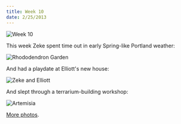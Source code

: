 ```yaml
---
title: Week 10
date: 2/25/2013
---
```


![Week 10](https://lh5.googleusercontent.com/-MVPwkS0kUNE/USscyP_Mq9I/AAAAAAAAKcU/X-x3VmWTzEk/s672/Zeek+Week+10+Graphic.jpg)

This week Zeke spent time out in early Spring-like Portland weather:

![Rhododendron Garden](https://lh4.googleusercontent.com/-WJGRXuGsYX4/USsc1cvIKDI/AAAAAAAAKcs/QvZYhgIV114/s896/P1030151.JPG)

And had a playdate at Elliott's new house:

![Zeke and Elliott](https://lh6.googleusercontent.com/-HuUEflVS4PM/USsc3YbWfSI/AAAAAAAAKdE/0t-2BkEdFaI/s896/P1030163.JPG)

And slept through a terrarium-building workshop:

![Artemisia](https://lh4.googleusercontent.com/-FoMxbHcUAgM/USsc-MJJj-I/AAAAAAAAKe0/yxKEzYanQjw/s896/P1030188.JPG)

[More photos](https://plus.google.com/photos/109995794392976695103/albums/5848800170654135873?utm_source=chrome_ntp_icon&utm_medium=chrome_app&utm_campaign=chrome).
